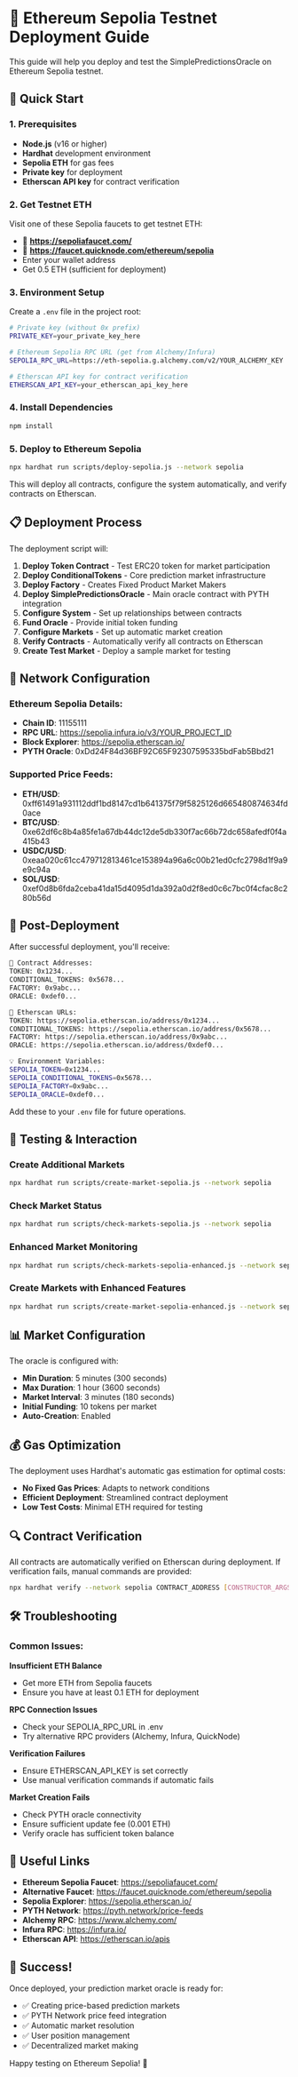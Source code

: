# 🔵 Ethereum Sepolia Testnet Deployment Guide

This guide will help you deploy and test the SimplePredictionsOracle on Ethereum Sepolia testnet.

## 🚀 Quick Start

### 1. Prerequisites

- **Node.js** (v16 or higher)
- **Hardhat** development environment
- **Sepolia ETH** for gas fees
- **Private key** for deployment
- **Etherscan API key** for contract verification

### 2. Get Testnet ETH

Visit one of these Sepolia faucets to get testnet ETH:
- 🔗 **https://sepoliafaucet.com/**
- 🔗 **https://faucet.quicknode.com/ethereum/sepolia**
- Enter your wallet address
- Get 0.5 ETH (sufficient for deployment)

### 3. Environment Setup

Create a `.env` file in the project root:

```bash
# Private key (without 0x prefix)
PRIVATE_KEY=your_private_key_here

# Ethereum Sepolia RPC URL (get from Alchemy/Infura)
SEPOLIA_RPC_URL=https://eth-sepolia.g.alchemy.com/v2/YOUR_ALCHEMY_KEY

# Etherscan API key for contract verification
ETHERSCAN_API_KEY=your_etherscan_api_key_here
```

### 4. Install Dependencies

```bash
npm install
```

### 5. Deploy to Ethereum Sepolia

```bash
npx hardhat run scripts/deploy-sepolia.js --network sepolia
```

This will deploy all contracts, configure the system automatically, and verify contracts on Etherscan.

## 📋 Deployment Process

The deployment script will:

1. **Deploy Token Contract** - Test ERC20 token for market participation
2. **Deploy ConditionalTokens** - Core prediction market infrastructure  
3. **Deploy Factory** - Creates Fixed Product Market Makers
4. **Deploy SimplePredictionsOracle** - Main oracle contract with PYTH integration
5. **Configure System** - Set up relationships between contracts
6. **Fund Oracle** - Provide initial token funding
7. **Configure Markets** - Set up automatic market creation
8. **Verify Contracts** - Automatically verify all contracts on Etherscan
9. **Create Test Market** - Deploy a sample market for testing

## 🔧 Network Configuration

### Ethereum Sepolia Details:
- **Chain ID**: 11155111
- **RPC URL**: https://sepolia.infura.io/v3/YOUR_PROJECT_ID
- **Block Explorer**: https://sepolia.etherscan.io/
- **PYTH Oracle**: 0xDd24F84d36BF92C65F92307595335bdFab5Bbd21

### Supported Price Feeds:
- **ETH/USD**: 0xff61491a931112ddf1bd8147cd1b641375f79f5825126d665480874634fd0ace
- **BTC/USD**: 0xe62df6c8b4a85fe1a67db44dc12de5db330f7ac66b72dc658afedf0f4a415b43
- **USDC/USD**: 0xeaa020c61cc479712813461ce153894a96a6c00b21ed0cfc2798d1f9a9e9c94a
- **SOL/USD**: 0xef0d8b6fda2ceba41da15d4095d1da392a0d2f8ed0c6c7bc0f4cfac8c280b56d

## 🎯 Post-Deployment

After successful deployment, you'll receive:

```bash
📝 Contract Addresses:
TOKEN: 0x1234...
CONDITIONAL_TOKENS: 0x5678...
FACTORY: 0x9abc...
ORACLE: 0xdef0...

🔗 Etherscan URLs:
TOKEN: https://sepolia.etherscan.io/address/0x1234...
CONDITIONAL_TOKENS: https://sepolia.etherscan.io/address/0x5678...
FACTORY: https://sepolia.etherscan.io/address/0x9abc...
ORACLE: https://sepolia.etherscan.io/address/0xdef0...

💡 Environment Variables:
SEPOLIA_TOKEN=0x1234...
SEPOLIA_CONDITIONAL_TOKENS=0x5678...
SEPOLIA_FACTORY=0x9abc...
SEPOLIA_ORACLE=0xdef0...
```

Add these to your `.env` file for future operations.

## 🧪 Testing & Interaction

### Create Additional Markets

```bash
npx hardhat run scripts/create-market-sepolia.js --network sepolia
```

### Check Market Status

```bash
npx hardhat run scripts/check-markets-sepolia.js --network sepolia
```

### Enhanced Market Monitoring

```bash
npx hardhat run scripts/check-markets-sepolia-enhanced.js --network sepolia
```

### Create Markets with Enhanced Features

```bash
npx hardhat run scripts/create-market-sepolia-enhanced.js --network sepolia
```

## 📊 Market Configuration

The oracle is configured with:

- **Min Duration**: 5 minutes (300 seconds)
- **Max Duration**: 1 hour (3600 seconds)  
- **Market Interval**: 3 minutes (180 seconds)
- **Initial Funding**: 10 tokens per market
- **Auto-Creation**: Enabled

## 💰 Gas Optimization

The deployment uses Hardhat's automatic gas estimation for optimal costs:

- **No Fixed Gas Prices**: Adapts to network conditions
- **Efficient Deployment**: Streamlined contract deployment
- **Low Test Costs**: Minimal ETH required for testing

## 🔍 Contract Verification

All contracts are automatically verified on Etherscan during deployment. If verification fails, manual commands are provided:

```bash
npx hardhat verify --network sepolia CONTRACT_ADDRESS [CONSTRUCTOR_ARGS]
```

## 🛠️ Troubleshooting

### Common Issues:

**Insufficient ETH Balance**
- Get more ETH from Sepolia faucets
- Ensure you have at least 0.1 ETH for deployment

**RPC Connection Issues**
- Check your SEPOLIA_RPC_URL in .env
- Try alternative RPC providers (Alchemy, Infura, QuickNode)

**Verification Failures**
- Ensure ETHERSCAN_API_KEY is set correctly
- Use manual verification commands if automatic fails

**Market Creation Fails**
- Check PYTH oracle connectivity
- Ensure sufficient update fee (0.001 ETH)
- Verify oracle has sufficient token balance

## 🔗 Useful Links

- **Ethereum Sepolia Faucet**: https://sepoliafaucet.com/
- **Alternative Faucet**: https://faucet.quicknode.com/ethereum/sepolia
- **Sepolia Explorer**: https://sepolia.etherscan.io/
- **PYTH Network**: https://pyth.network/price-feeds
- **Alchemy RPC**: https://www.alchemy.com/
- **Infura RPC**: https://infura.io/
- **Etherscan API**: https://etherscan.io/apis

## 🎉 Success!

Once deployed, your prediction market oracle is ready for:
- ✅ Creating price-based prediction markets
- ✅ PYTH Network price feed integration
- ✅ Automatic market resolution
- ✅ User position management
- ✅ Decentralized market making

Happy testing on Ethereum Sepolia! 🚀
